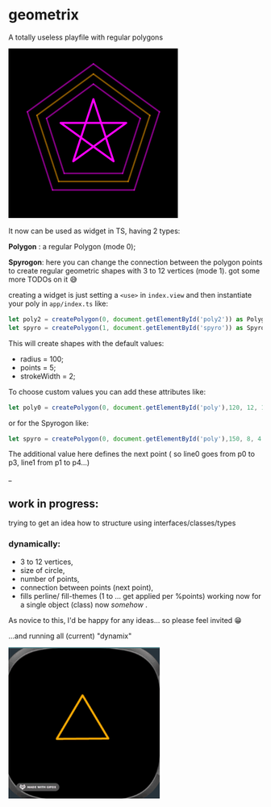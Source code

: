 # geometrix
A totally useless playfile with regular polygons

![2022-04-20 12 36 21](polygon-widget.png)   

It now can be used as widget in TS, having 2 types:

**Polygon** : a regular Polygon (mode 0);

**Spyrogon**: here you can change the connection between the polygon points to create regular geometric shapes with 3 to 12 vertices (mode 1).
got some more TODOs on it 😅

creating a widget is just setting a `<use>` in `index.view` 
and then instantiate your poly in `app/index.ts` like:

``` js
let poly2 = createPolygon(0, document.getElementById('poly2')) as Polygon;
let spyro = createPolygon(1, document.getElementById('spyro')) as Spyrogon;
```
This will create shapes with the default values:
* radius = 100;
* points = 5;
* strokeWidth = 2;

To choose custom values you can add these attributes like:

```js
let poly0 = createPolygon(0, document.getElementById('poly'),120, 12, 10) as Polygon
```
or for the Spyrogon like:
```js
let spyro = createPolygon(0, document.getElementById('poly'),150, 8, 4, 3) as Polygon
```
The additional value here defines the next point ( so line0 goes from p0 to p3, line1 from p1 to p4...)

_
## work in progress:
trying to get an idea how to structure using interfaces/classes/types   






### dynamically:
* 3 to 12 vertices,
* size of circle,
* number of points,
* connection between points (next point),
* fills perline/ fill-themes (1 to ... get applied per %points)
working now for a single object (class) now *somehow* .

As novice to this, I'd be happy for any ideas... so please feel invited 😁

...and running all (current) "dynamix"

![dynamix](dynamix.gif)


